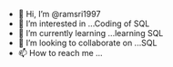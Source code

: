 - 👋 Hi, I’m @ramsri1997
- 👀 I’m interested in ...Coding of SQL
- 🌱 I’m currently learning ...learning SQL 
- 💞️ I’m looking to collaborate on ...SQL 
- 📫 How to reach me ...

<!---
ramsri1997/ramsri1997 is a ✨ special ✨ repository because its `README.md` (this file) appears on your GitHub profile.
You can click the Preview link to take a look at your changes.
--->
